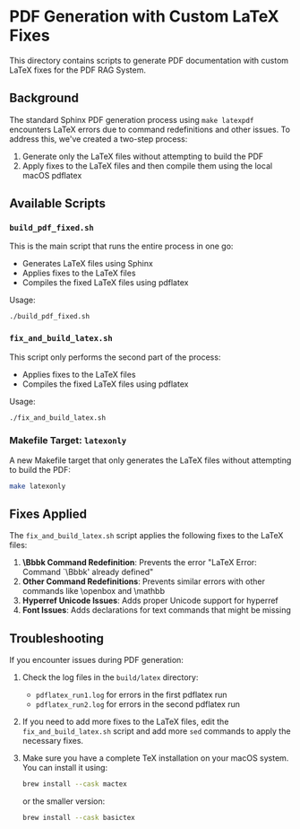 # PDF Generation with Custom LaTeX Fixes

This directory contains scripts to generate PDF documentation with custom LaTeX fixes for the PDF RAG System.

## Background

The standard Sphinx PDF generation process using `make latexpdf` encounters LaTeX errors due to command redefinitions and other issues. To address this, we've created a two-step process:

1. Generate only the LaTeX files without attempting to build the PDF
2. Apply fixes to the LaTeX files and then compile them using the local macOS pdflatex

## Available Scripts

### `build_pdf_fixed.sh`

This is the main script that runs the entire process in one go:
- Generates LaTeX files using Sphinx
- Applies fixes to the LaTeX files
- Compiles the fixed LaTeX files using pdflatex

Usage:
```bash
./build_pdf_fixed.sh
```

### `fix_and_build_latex.sh`

This script only performs the second part of the process:
- Applies fixes to the LaTeX files
- Compiles the fixed LaTeX files using pdflatex

Usage:
```bash
./fix_and_build_latex.sh
```

### Makefile Target: `latexonly`

A new Makefile target that only generates the LaTeX files without attempting to build the PDF:

```bash
make latexonly
```

## Fixes Applied

The `fix_and_build_latex.sh` script applies the following fixes to the LaTeX files:

1. **\Bbbk Command Redefinition**: Prevents the error "LaTeX Error: Command `\Bbbk' already defined"
2. **Other Command Redefinitions**: Prevents similar errors with other commands like \openbox and \mathbb
3. **Hyperref Unicode Issues**: Adds proper Unicode support for hyperref
4. **Font Issues**: Adds declarations for text commands that might be missing

## Troubleshooting

If you encounter issues during PDF generation:

1. Check the log files in the `build/latex` directory:
   - `pdflatex_run1.log` for errors in the first pdflatex run
   - `pdflatex_run2.log` for errors in the second pdflatex run

2. If you need to add more fixes to the LaTeX files, edit the `fix_and_build_latex.sh` script and add more `sed` commands to apply the necessary fixes.

3. Make sure you have a complete TeX installation on your macOS system. You can install it using:
   ```bash
   brew install --cask mactex
   ```
   or the smaller version:
   ```bash
   brew install --cask basictex
   ``` 